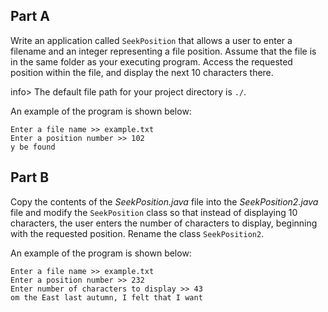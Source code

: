 ## Part A
Write an application called `SeekPosition` that allows a user to enter a filename and an integer representing a file position. Assume that the file is in the same folder as your executing program. Access the requested position within the file, and display the next 10 characters there.

info> The default file path for your project directory is `./`. 

An example of the program is shown below: 
```
Enter a file name >> example.txt
Enter a position number >> 102
y be found
```

## Part B
Copy the contents of the *SeekPosition.java* file into the *SeekPosition2.java* file and modify the `SeekPosition` class so that instead of displaying 10 characters, the user enters the number of characters to display, beginning with the requested position. Rename the class `SeekPosition2`. 

An example of the program is shown below: 
```
Enter a file name >> example.txt
Enter a position number >> 232
Enter number of characters to display >> 43
om the East last autumn, I felt that I want
```

